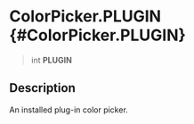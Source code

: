 ColorPicker.PLUGIN {#ColorPicker.PLUGIN}
==================

> int **PLUGIN**

Description
-----------

An installed plug-in color picker.
